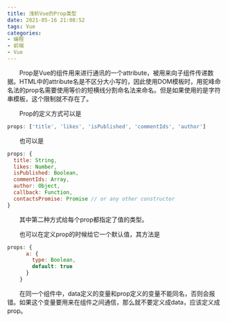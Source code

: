 ```yaml
---
title: 浅析Vue的Prop类型
date: 2021-05-16 21:08:52
tags: Vue
categories:
- 编程
- 前端
- Vue
---
```




&emsp;&emsp;Prop是Vue的组件用来进行通讯的一个attribute，被用来向子组件传递数据。HTML中的attribute名是不区分大小写的，因此使用DOM模板时，用驼峰命名法的prop名需要使用等价的短横线分割命名法来命名。但是如果使用的是字符串模板，这个限制就不存在了。

<!-- more -->

&emsp;&emsp;Prop的定义方式可以是

```javascript
props: ['title', 'likes', 'isPublished', 'commentIds', 'author']
```

&emsp;&emsp;也可以是

```javascript
props: {
  title: String,
  likes: Number,
  isPublished: Boolean,
  commentIds: Array,
  author: Object,
  callback: Function,
  contactsPromise: Promise // or any other constructor
}
```

&emsp;&emsp;其中第二种方式给每个prop都指定了值的类型。

&emsp;&emsp;也可以在定义prop的时候给它一个默认值，其方法是

```javascript
props: {
      a: {
        type: Boolean,
        default: true
      }
    }
```

&emsp;&emsp;在同一个组件中，data定义的变量和prop定义的变量不能同名，否则会报错。如果这个变量要用来在组件之间通信，那么就不要定义成data，应该定义成prop。

